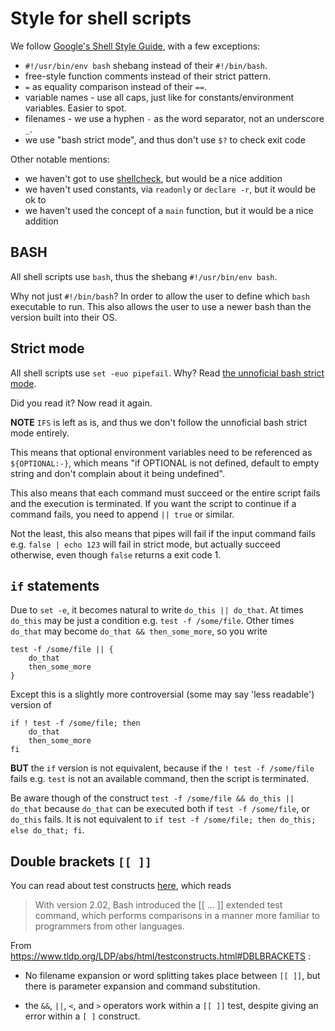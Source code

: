 # Style for shell scripts


We follow [Google's Shell Style Guide](https://google.github.io/styleguide/shellguide.html),
with a few exceptions:

* `#!/usr/bin/env bash` shebang instead of their `#!/bin/bash`.
* free-style function comments instead of their strict pattern.
* `=` as equality comparison instead of their `==`.
* variable names - use all caps, just like for constants/environment variables. Easier to spot.
* filenames - we use a hyphen `-` as the word separator, not an underscore `_`.
* we use "bash strict mode", and thus don't use `$?` to check exit code

Other notable mentions:

* we haven't got to use [shellcheck](https://github.com/koalaman/shellcheck), but would be a nice addition
* we haven't used constants, via `readonly` or `declare -r`, but it would be ok to
* we haven't used the concept of a `main` function, but it would be a nice addition


## BASH

All shell scripts use `bash`, thus the shebang `#!/usr/bin/env bash`.

Why not just `#!/bin/bash`? In order to allow the user to define which `bash` executable to run.
This also allows the user to use a newer bash than the version built into their OS.


## Strict mode

All shell scripts use `set -euo pipefail`.
Why? Read [the unnoficial bash strict mode](https://github.com/rokmoln/sass-lint-config-firecloud).

Did you read it? Now read it again.

**NOTE** `IFS` is left as is, and thus we don't follow the unnoficial bash strict mode entirely.

This means that optional environment variables need to be referenced as `${OPTIONAL:-}`,
which means "if OPTIONAL is not defined, default to empty string and don't complain about it being undefined".

This also means that each command must succeed or the entire script fails and the execution is terminated.
If you want the script to continue if a command fails, you need to append `|| true` or similar.

Not the least, this also means that pipes will fail if the input command fails
e.g. `false | echo 123` will fail in strict mode, but actually succeed otherwise,
even though `false` returns a exit code 1.


## `if` statements

Due to `set -e`, it becomes natural to write `do_this || do_that`.
At times `do_this` may be just a condition e.g. `test -f /some/file`.
Other times `do_that` may become `do_that && then_some_more`, so you write

```shell
test -f /some/file || {
    do_that
    then_some_more
}
```

Except this is a slightly more controversial (some may say 'less readable') version of

```shell
if ! test -f /some/file; then
    do_that
    then_some_more
fi
```

**BUT** the `if` version is not equivalent, because if the `! test -f /some/file` fails
e.g. `test` is not an available command, then the script is terminated.

Be aware though of the construct `test -f /some/file && do_this || do_that` because `do_that` can be executed
both if `test -f /some/file`, or `do_this` fails.
It is not equivalent to `if test -f /some/file; then do_this; else do_that; fi`.


## Double brackets `[[ ]]`

You can read about test constructs [here](https://www.tldp.org/LDP/abs/html/testconstructs.html),
which reads

> With version 2.02, Bash introduced the [[ ... ]] extended test command,
> which performs comparisons in a manner more familiar to programmers from other languages.

From https://www.tldp.org/LDP/abs/html/testconstructs.html#DBLBRACKETS :

* No filename expansion or word splitting takes place between `[[ ]]`,
  but there is parameter expansion and command substitution.

* the `&&`, `||`, `<`, and `>` operators work within a `[[ ]]` test,
despite giving an error within a `[ ]` construct.
